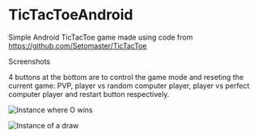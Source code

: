 # TicTacToeAndroid
Simple Android TicTacToe game made using code from https://github.com/Setomaster/TicTacToe

Screenshots

4 buttons at the bottom are to control the game mode and reseting the current game: PVP, player vs random computer player, player vs perfect computer player and restart button respectively.

![Instance where O wins](https://github.com/Setomaster/TicTacToeAndroid/edit/master/screenshots/screenshot1.jpg?raw=true)

![Instance of a draw](https://github.com/Setomaster/TicTacToeAndroid/edit/master/screenshots/screenshot2.jpg?raw=true)
